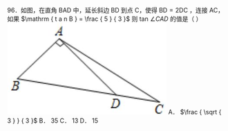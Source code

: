 96．如图，在直角 BAD 中，延长斜边 BD 到点 C，使得 $\mathrm { B D } { = } 2 \mathrm { D C }$ ，连接 AC，如果 $\mathrm { t a n B } = \frac { 5 } { 3 }$ 则 tan $\angle C A D$ 的值是（ ）
![](<../../qs_image_DB/专题1-2_一文吃透相似三角形12个模型·共14类题型（解析版）/b7d0838927542e6b8f146fc57da5e62ac9b675443f2202a3c277c1c4d9b4010c.jpg>)
A． $\frac { \sqrt { 3 } } { 3 }$ B． 35 C． 13 D． 15
